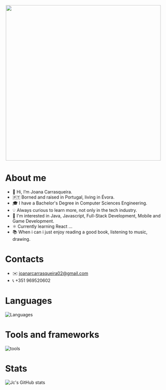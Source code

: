 <div id="header" align="center">
  <img src="https://media.giphy.com/media/Qo2dupDib32rkTY4hX/giphy.gif" width="500"/>
</div>

# About me
- 👋 Hi, I’m Joana Carrasqueira.
- 🇵🇹 Borned and raised in Portugal, living in Évora.
- 🎓 I have a Bachelor's Degree in Computer Sciences Engineering.
- 💡 Always curious to learn more, not only in the tech industry.
- 👀 I'm interested in Java, Javascript, Full-Stack Development, Mobile and Game Development.
- ⚛️ Currently learning React ...
- 📚 When i can i just enjoy reading a good book, listening to music, drawing.

# Contacts
- ✉️ joanarcarrasqueira02@gmail.com
- 📞 +351 969520602 

# Languages
![Languages](https://skills.thijs.gg/icons?i=c,cs,java,py,js,html,css,kotlin,postgres,markdown)

# Tools and frameworks
![tools](https://skills.thijs.gg/icons?i=linux,postman,git,maven,gradle,django,spring,androidstudio,fastapi,docker,dotnet,bootstrap)

# Stats
![Jc's GitHub stats](https://github-readme-stats-sigma-five.vercel.app/api?username=jcarrasqueira&count_private=true&show_icons=true&theme=tokyonight)

